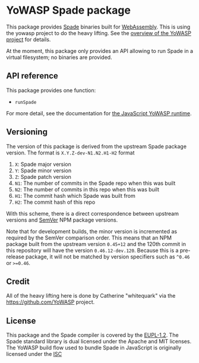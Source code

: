 YoWASP Spade package
====================

This package provides [Spade][] binaries built for [WebAssembly][]. This is using the yowasp project to do the heavy lifting. See the [overview of the YoWASP project][yowasp] for details.

At the moment, this package only provides an API allowing to run Spade in a virtual filesystem; no binaries are provided.

[Spade]: https://gitlab.com/spade-lang/spade/
[webassembly]: https://webassembly.org/
[yowasp]: https://yowasp.github.io/


API reference
-------------

This package provides one function:

- `runSpade`

For more detail, see the documentation for [the JavaScript YoWASP runtime](https://github.com/YoWASP/runtime-js#api-reference).


Versioning
----------

The version of this package is derived from the upstream Spade package version. The format is `X.Y.Z-dev-N1.N2.H1-H2` format

1. `X`: Spade major version
2. `Y`: Spade minor version
3. `Z`: Spade patch version
4. `N1`: The number of commits in the Spade repo when this was built
4. `N2`: The number of commits in this repo when this was built
3. `H1`: The commit hash which Spade was built from
4. `H2`: The commit hash of this repo

With this scheme, there is a direct correspondence between upstream versions and [SemVer][semver] NPM package versions.

Note that for development builds, the minor version is incremented as required by the SemVer comparison order. This means that an NPM package built from the upstream version `0.45+12` and the 120th commit in this repository will have the version `0.46.12-dev.120`. Because this is a pre-release package, it will not be matched by version specifiers such as `^0.46` or `>=0.46`.

[semver]: https://semver.org/

Credit
------

All of the heavy lifting here is done by  Catherine "whitequark" via the https://github.com/YoWASP project.


License
-------

This package and the Spade compiler is covered by the [EUPL-1.2](LICENSE.txt). The Spade standard library is dual licensed under the Apache and MIT licenses. The YoWASP build flow used to bundle Spade in JavaScript is originally licensed under the [ISC](LICENSE-ISC-whitequark.txt)
